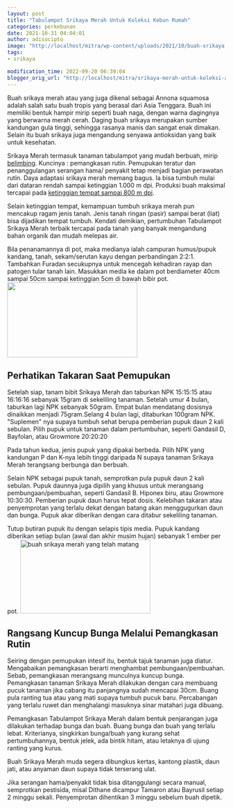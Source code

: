```yaml
---
layout: post
title: "Tabulampot Srikaya Merah Untuk Koleksi Kebun Rumah"
categories: perkebunan
date: 2021-10-31 04:04:01
author: adisucipto
image: "http://localhost/mitra/wp-content/uploads/2021/10/buah-srikaya.jpg"
tags:
- srikaya

modification_time: 2022-09-20 06:39:04
blogger_orig_url: "http://localhost/mitra/srikaya-merah-untuk-koleksi-anda.html"
---
```


Buah srikaya merah atau yang juga dikenal sebagai Annona squamosa adalah salah satu buah tropis yang berasal dari Asia Tenggara. Buah ini memiliki bentuk hampir mirip seperti buah naga, dengan warna dagingnya yang berwarna merah cerah. Daging buah srikaya merupakan sumber kandungan gula tinggi, sehingga rasanya manis dan sangat enak dimakan. Selain itu buah srikaya juga mengandung senyawa antioksidan yang baik untuk kesehatan.

Srikaya Merah termasuk tanaman tabulampot yang mudah berbuah, mirip <a class="wpil_keyword_link " title="belimbing" href="http://127.0.0.1/mitra/topik/belimbing" data-wpil-keyword-link="linked">belimbing</a>. Kuncinya : pemangkasan rutin. Pemupukan teratur dan penanggulangan serangan hama/ penyakit tetap menjadi bagian perawatan rutin.
Daya adaptasi srikaya merah memang bagus. Ia bisa tumbuh mulai dari dataran rendah sampai ketinggian 1.000 m dpi. Produksi buah maksimal tercapai pada <a href="https://plants.jstor.org/stable/10.5555/al.ap.upwta.1_234">ketinggian tempat sampai 800 m dpi</a>.

Selain ketinggian tempat, kemampuan tumbuh srikaya merah pun mencakup ragam jenis tanah. Jenis tanah ringan (pasir) sampai berat (liat) bisa dijadikan tempat tumbuh. Kendati demikian, pertumbuhan Tabulampot Srikaya Merah terbaik tercapai pada tanah yang banyak mengandung bahan organik dan mudah melepas air.

Bila penanamannya di pot, maka medianya ialah campuran humus/pupuk kandang, tanah, sekam/serutan kayu dengan perbandingan 2:2:1. Tambahkan Furadan secukupnya untuk mencegah kehadiran rayap dan patogen tular tanah lain. Masukkan media ke dalam pot berdiameter 40cm sampai 50cm sampai ketinggian 5cm di bawah bibir pot.
<a href="http://127.0.0.1/mitra/wp-content/uploads/2021/10/srikaya-merah.jpg"><img class="aligncenter wp-image-14594 size-medium" src="http://127.0.0.1/mitra/wp-content/uploads/2021/10/srikaya-merah-300x173.jpg" alt="" width="300" height="173" /></a>
<h2 id="Pupuk">Perhatikan Takaran Saat Pemupukan</h2>
Setelah siap, tanam bibit Srikaya Merah dan taburkan NPK 15:15:15 atau 16:16:16 sebanyak 15gram di sekeliling tanaman. Setelah umur 4 bulan, taburkan lagi NPK sebanyak 50gram. Empat bulan mendatang dosisnya dinaikkan menjadi 75gram.Selang 4 bulan lagi, ditaburkan 100gram NPK. "Suplemen" nya supaya tumbuh sehat berupa pemberian pupuk daun 2 kali sebulan. Pilih pupuk untuk tanaman dalam pertumbuhan, seperti Gandasil D, Bayfolan, atau Growmore 20:20:20

Pada tahun kedua, jenis pupuk yang dipakai berbeda. Pilih NPK yang kandungan P dan K-nya lebih tinggi daripada N supaya tanaman Srikaya Merah terangsang berbunga dan berbuah.

Selain NPK sebagai pupuk tanah, semprotkan pula pupuk daun 2 kali sebulan. Pupuk daunnya juga dipilih yang khusus untuk merangsang pembungaan/pembuahan, seperti Gandasil B. Hiponex biru, atau Growmore 10:30:30.
Pemberian pupuk daun harus tepat dosis. Kelebihan takaran atau penyemprotan yang terlalu dekat dengan batang akan menggugurkan daun dan bunga. Pupuk akar diberikan dengan cara ditabur sekeliling tanaman.

Tutup butiran pupuk itu dengan selapis tipis media. Pupuk kandang diberikan setiap bulan (awal dan akhir musim hujan) sebanyak 1 ember per pot.
<a href="http://127.0.0.1/mitra/wp-content/uploads/2021/10/srikaya.jpg"><img class="aligncenter wp-image-14593 size-medium" src="http://127.0.0.1/mitra/wp-content/uploads/2021/10/srikaya-300x170.jpg" alt="buah srikaya merah yang telah matang" width="300" height="170" /></a>
<h2 id="Pemangkasan">Rangsang Kuncup Bunga Melalui Pemangkasan Rutin</h2>
Seiring dengan pemupukan intesif itu, bentuk tajuk tanaman juga diatur. Mengabaikan pemangkasan berarti menghambat pembungaan/pembuahan. Sebab, pemangkasan merangsang munculnya kuncup bunga.
Pemangkasan tanaman Srikaya Merah dilakukan dengan cara membuang pucuk tanaman jika cabang itu panjangnya sudah mencapai 30cm. Buang pula ranting tua atau yang mati supaya tumbuh pucuk baru. Percabangan yang terlalu ruwet dan menghalangi masuknya sinar matahari juga dibuang.

Pemangkasan Tabulampot Srikaya Merah dalam bentuk penjarangan juga dilakukan terhadap bunga dan buah. Buang bunga dan buah yang terlalu lebat. Kriterianya, singkirkan bunga/buah yang kurang sehat pertumbuhannya, bentuk jelek, ada bintik hitam, atau letaknya di ujung ranting yang kurus.

Buah Srikaya Merah muda segera dibungkus kertas, kantong plastik, daun jati, atau anyaman daun supaya tidak terserang ulat.

Jika serangan hama/penyakit tidak bisa ditanggulangi secara manual, semprotkan pestisida, misal Dithane dicampur Tamaron atau Bayrusil setiap 2 minggu sekali. Penyemprotan dihentikan 3 minggu sebelum buah dipetik.
